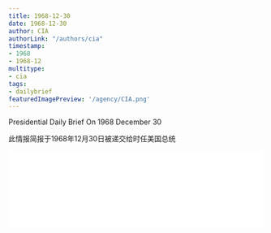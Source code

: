 ```yaml
---
title: 1968-12-30
date: 1968-12-30
author: CIA 
authorLink: "/authors/cia"
timestamp: 
- 1968
- 1968-12
multitype: 
- cia
tags: 
- dailybrief
featuredImagePreview: '/agency/CIA.png'
---
```



Presidential Daily Brief On 1968 December 30

此情报简报于1968年12月30日被递交给时任美国总统

<!--more-->





<div id="over" style="width:100%; overflow:hidden"> <iframe id="sFrame" name="sFrame" frameborder="no" border="0"  allowfullscreen marginwidth="0" scrolling="no" src = " /CIA/1968-12-30.html "  style = " position:absulute; width: 806px; top: 300;" > </iframe> </div>